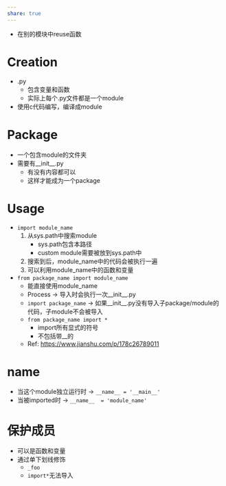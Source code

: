 ```yaml
---
share: true
---
```

- 在别的模块中reuse函数

# Creation
- .py
	- 包含变量和函数
	- 实际上每个.py文件都是一个module
- 使用c代码编写，编译成module

# Package
- 一个包含module的文件夹
- 需要有__init__.py
	- 有没有内容都可以
	- 这样才能成为一个package

# Usage
- `import module_name`
	1. 从sys.path中搜索module
		- sys.path包含本路径
		- custom module需要被放到sys.path中
	2. 搜索到后，module_name中的代码会被执行一遍
	3. 可以利用module_name中的函数和变量
- `from package_name import module_name`
	- 能直接使用module_name
	- Process → 导入时会执行一次__init__.py
	- `import package_name` → 如果__init__.py没有导入子package/module的代码，子module不会被导入
	- `from package_name import *` 
		- import所有显式的符号
		- 不包括带__的
	- Ref: https://www.jianshu.com/p/178c26789011
# __name__
- 当这个module独立运行时 → `__name__ = '__main__'`
- 当被imported时 → `__name__  = 'module_name'`

# 保护成员
- 可以是函数和变量
- 通过单下划线修饰
	- `_foo`
	- `import*`无法导入